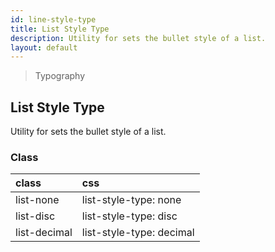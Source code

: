 ```yaml
---
id: line-style-type
title: List Style Type
description: Utility for sets the bullet style of a list.
layout: default
---
```


> Typography

## List Style Type

Utility for sets the bullet style of a list.

### Class

| <span class="px-3 py-1 text-white bg-charcoal-100 rounded-full">class</span> | <span class="px-3 py-1 text-white bg-charcoal-100 rounded-full">css</span> |
|:--|:--|
| list-none | list-style-type: none |
| list-disc | list-style-type: disc |
| list-decimal | list-style-type: decimal |
